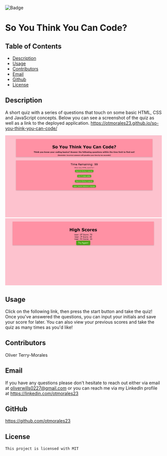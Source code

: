 ![Badge](https://img.shields.io/badge/license-MIT-pink)
  
  # So You Think You Can Code?

  ## Table of Contents
  * [Description](#description)
  * [Usage](#usage)
  * [Contributors](#contributors)
  * [Email](#email)
  * [Github](#github)
  * [License](#license)

  ## Description
  A short quiz with a series of questions that touch on some basic HTML, CSS and JavaScript concepts. Below you can see a screenshot of the quiz as well as a link to the deployed application.
  https://otmorales23.github.io/so-you-think-you-can-code/

  ![Screenshot of the coding quiz and the first question](Assets/images/quiz-screenshot.png)
  ![Screenshot of the high scores page](Assets/images/scores-screenshot.png)

  ## Usage
  Click on the following link, then press the start button and take the quiz! Once you've answered the questions, you can input your initials and save your score for later. You can also view your previous scores and take the quiz as many times as you'd like!

  ## Contributors
  Oliver Terry-Morales

  ## Email
  If you have any questions please don't hesitate to reach out either via email at oliverwills0227@gmail.com or you can reach me via my LinkedIn profile at https://linkedin.com/otmorales23

  ## GitHub
  https://github.com/otmorales23

  
  ## License 
    This project is licensed with MIT

